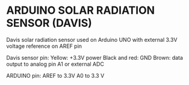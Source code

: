 # ARDUINO SOLAR RADIATION SENSOR (DAVIS)
Davis solar radiation sensor used on Arduino UNO with external 3.3V voltage reference on AREF pin

Davis sensor pin:
  Yellow: +3.3V power
  Black and red: GND
  Brown: data output to analog pin A1 or external ADC

ARDUINO pin:
  AREF to 3.3V
  A0 to 3.3 V
  
